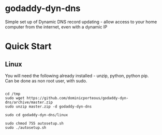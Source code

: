# godaddy-dyn-dns
Simple set up of Dynamic DNS record updating - allow access to your home computer from the internet, even with a dynamic IP

# Quick Start

## Linux
You will need the following already installed - unzip, python, python pip. Can be done as non root user, with sudo.

```

cd /tmp
sudo wget https://github.com/dominicporteous/godaddy-dyn-dns/archive/master.zip
sudo unzip master.zip -d godaddy-dyn-dns

sudo cd godaddy-dyn-dns/linux

sudo chmod 755 autosetup.sh
sudo ./autosetup.sh 

```